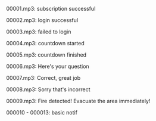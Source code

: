 00001.mp3: subscription successful

00002.mp3: login successful

00003.mp3: failed to login

00004.mp3: countdown started

00005.mp3: countdown finished

00006.mp3: Here's your question

00007.mp3: Correct, great job

00008.mp3: Sorry that's incorrect

00009.mp3: Fire detected! Evacuate the area immediately!

000010 - 000013: basic notif
